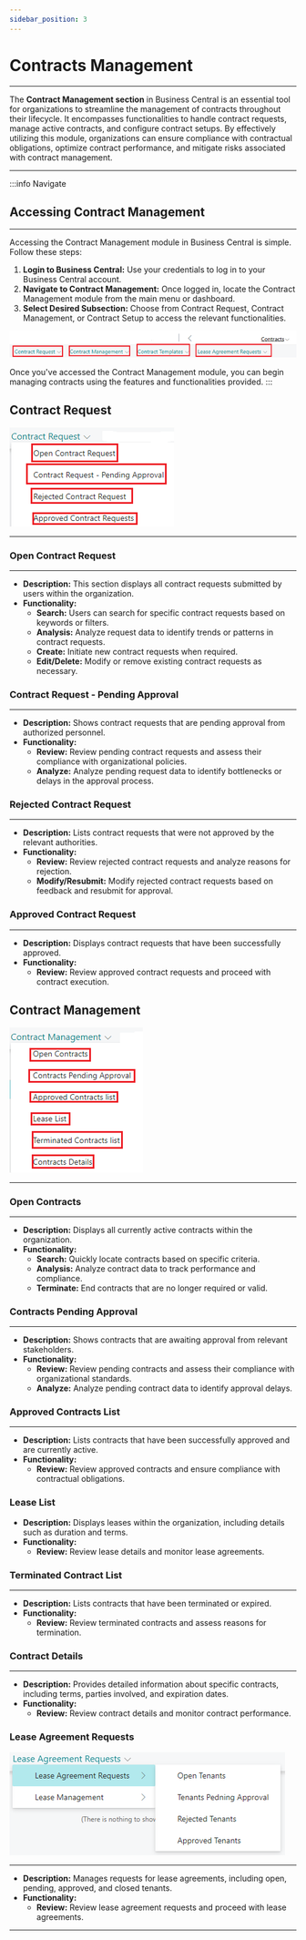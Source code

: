 ```yaml
---
sidebar_position: 3
---
```


# Contracts Management
---

The **Contract Management section** in Business Central is an essential tool for organizations to streamline the management of contracts throughout their lifecycle. It encompasses functionalities to handle contract requests, manage active contracts, and configure contract setups. By effectively utilizing this module, organizations can ensure compliance with contractual obligations, optimize contract performance, and mitigate risks associated with contract management.

---

:::info Navigate
## Accessing Contract Management
---

Accessing the Contract Management module in Business Central is simple. Follow these steps:
1. **Login to Business Central:** Use your credentials to log in to your Business Central account.
2. **Navigate to Contract Management:** Once logged in, locate the Contract Management module from the main menu or dashboard.
3. **Select Desired Subsection:** Choose from Contract Request, Contract Management, or Contract Setup to access the relevant functionalities.

![Contracts Management (Legal).png](..%2F..%2Fstatic%2Fimg%2FContracts%20Management%20%28Legal%29.png)

Once you've accessed the Contract Management module, you can begin managing contracts using the features and functionalities provided.
:::

## Contract Request

![Contract Request (Legal).png](..%2F..%2Fstatic%2Fimg%2FContract%20Request%20%28Legal%29.png)

---

### Open Contract Request
---
- **Description:** This section displays all contract requests submitted by users within the organization.
- **Functionality:**
  - **Search:** Users can search for specific contract requests based on keywords or filters.
  - **Analysis:** Analyze request data to identify trends or patterns in contract requests.
  - **Create:** Initiate new contract requests when required.
  - **Edit/Delete:** Modify or remove existing contract requests as necessary.

### Contract Request - Pending Approval
---
- **Description:** Shows contract requests that are pending approval from authorized personnel.
- **Functionality:**
  - **Review:** Review pending contract requests and assess their compliance with organizational policies.
  - **Analyze:** Analyze pending request data to identify bottlenecks or delays in the approval process.

### Rejected Contract Request
---
- **Description:** Lists contract requests that were not approved by the relevant authorities.
- **Functionality:**
  - **Review:** Review rejected contract requests and analyze reasons for rejection.
  - **Modify/Resubmit:** Modify rejected contract requests based on feedback and resubmit for approval.

### Approved Contract Request
---
- **Description:** Displays contract requests that have been successfully approved.
- **Functionality:**
  - **Review:** Review approved contract requests and proceed with contract execution.

## Contract Management

![Contract Management (legal).png](..%2F..%2Fstatic%2Fimg%2FContract%20Management%20%28legal%29.png)

---

### Open Contracts
---
- **Description:** Displays all currently active contracts within the organization.
- **Functionality:**
  - **Search:** Quickly locate contracts based on specific criteria.
  - **Analysis:** Analyze contract data to track performance and compliance.
  - **Terminate:** End contracts that are no longer required or valid.

### Contracts Pending Approval
---
- **Description:** Shows contracts that are awaiting approval from relevant stakeholders.
- **Functionality:**
  - **Review:** Review pending contracts and assess their compliance with organizational standards.
  - **Analyze:** Analyze pending contract data to identify approval delays.

### Approved Contracts List
---
- **Description:** Lists contracts that have been successfully approved and are currently active.
- **Functionality:**
  - **Review:** Review approved contracts and ensure compliance with contractual obligations.

### Lease List
- **Description:** Displays leases within the organization, including details such as duration and terms.
- **Functionality:**
  - **Review:** Review lease details and monitor lease agreements.

### Terminated Contract List
---
- **Description:** Lists contracts that have been terminated or expired.
- **Functionality:**
  - **Review:** Review terminated contracts and assess reasons for termination.

### Contract Details
---
- **Description:** Provides detailed information about specific contracts, including terms, parties involved, and expiration dates.
- **Functionality:**
  - **Review:** Review contract details and monitor contract performance.

### Lease Agreement Requests

![lease agreement request (legal).png](..%2F..%2Fstatic%2Fimg%2Flease%20agreement%20request%20%28legal%29.png)

---
- **Description:** Manages requests for lease agreements, including open, pending, approved, and closed tenants.
- **Functionality:**
  - **Review:** Review lease agreement requests and proceed with lease agreements.

[//]: # (## Contract Setup)

[//]: # (---)

[//]: # ()
[//]: # (### Contract Line)

[//]: # (---)

[//]: # (- **Description:** Manages individual lines or sections within contracts, such as pricing, terms, and conditions.)

[//]: # (- **Functionality:**)

[//]: # (  - **Configure:** Configure contract lines with relevant details and specifications.)

[//]: # ()
[//]: # (### Contract Cycle)

[//]: # (---)

[//]: # (- **Description:** Oversees the entire lifecycle of contracts from creation to termination.)

[//]: # (- **Functionality:**)

[//]: # (  - **Track:** Track the progress of contracts through various stages of their lifecycle.)

[//]: # ()
[//]: # (### Contract Expectations)

[//]: # (---)

[//]: # (- **Description:** Defines and sets expectations for each contract, including deliverables and milestones.)

[//]: # (- **Functionality:**)

[//]: # (  - **Specify:** Specify deliverables, milestones, and obligations associated with contracts.)

[//]: # ()
[//]: # (### Contract Cycle Stage)

[//]: # (---)

[//]: # (- **Description:** Tracks the current stage of each contract within its lifecycle.)

[//]: # (- **Functionality:**)

[//]: # (  - **Monitor:** Monitor the progress of contracts through different stages of their lifecycle.)

---
